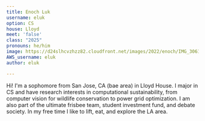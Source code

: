 ```yaml
---
title: Enoch Luk
username: eluk
option: CS
house: Lloyd
meet: 'false'
class: "2025"
pronouns: he/him
image: https://d24slhcvzhzz82.cloudfront.net/images/2022/enoch/IMG_3061.JPG
AWS_username: eluk
author: eluk

---
```

Hi! I'm a sophomore from San Jose, CA (bae area) in Lloyd House. I major in CS and have research interests in computational sustainability, from computer vision for wildlife conservation to power grid optimization. I am also part of the ultimate frisbee team, student investment fund, and debate society. In my free time I like to lift, eat, and explore the LA area.